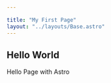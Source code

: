 ```yaml
---

title: "My First Page"
layout: "../layouts/Base.astro"
---
```


## Hello World

Hello Page with Astro



